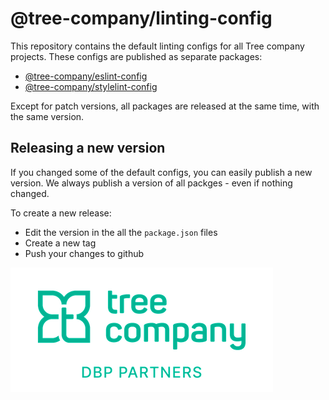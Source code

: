 # @tree-company/linting-config

This repository contains the default linting configs for all Tree company projects.
These configs are published as separate packages:
* [@tree-company/eslint-config](./eslint-config/README.md)
* [@tree-company/stylelint-config](./stylelint-config/README.md)

Except for patch versions, all packages are released at the same time, with the same version.

## Releasing a new version
If you changed some of the default configs, you can easily publish a new version. We always publish a version of all packges - even if nothing changed.

To create a new release:
* Edit the version in the all the `package.json` files
* Create a new tag
* Push your changes to github

![Logo Tree company](./logo_tree.png)
